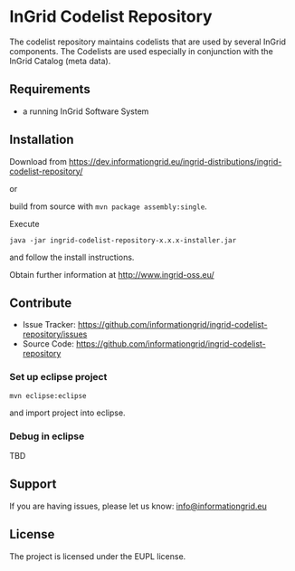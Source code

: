 InGrid Codelist Repository
==========================

The codelist repository maintains codelists that are used by several InGrid components. The Codelists are used especially in conjunction with the InGrid Catalog (meta data).


Requirements
-------------

- a running InGrid Software System

Installation
------------

Download from https://dev.informationgrid.eu/ingrid-distributions/ingrid-codelist-repository/
 
or

build from source with `mvn package assembly:single`.

Execute

```
java -jar ingrid-codelist-repository-x.x.x-installer.jar
```

and follow the install instructions.

Obtain further information at http://www.ingrid-oss.eu/


Contribute
----------

- Issue Tracker: https://github.com/informationgrid/ingrid-codelist-repository/issues
- Source Code: https://github.com/informationgrid/ingrid-codelist-repository
 
### Set up eclipse project

```
mvn eclipse:eclipse
```

and import project into eclipse.

### Debug in eclipse

TBD


Support
-------

If you are having issues, please let us know: info@informationgrid.eu

License
-------

The project is licensed under the EUPL license.
